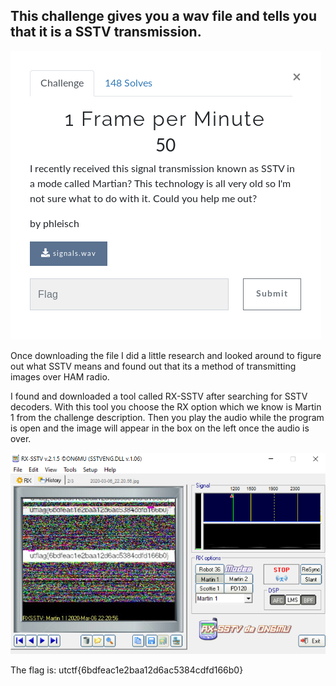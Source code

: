 ## This challenge gives you a wav file and tells you that it is a **SSTV** transmission.

![challenge prompt](https://github.com/AnthemC/writeups/blob/master/img/1frame_chal.png)

Once downloading the file I did a little research and looked around to figure out what SSTV means and found out that its a method of transmitting images over HAM radio.

I found and downloaded a tool called RX-SSTV after searching for SSTV decoders. With this tool you choose the RX option which we know is Martin 1 from the challenge description. Then you play the audio while the program is open and the image will appear in the box on the left once the audio is over.

![Image of RX-SSTV with flag](https://github.com/AnthemC/writeups/blob/master/img/1frame.png)

The flag is:
utctf{6bdfeac1e2baa12d6ac5384cdfd166b0}
